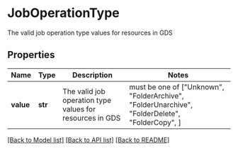 # JobOperationType

The valid job operation type values for resources in GDS

## Properties
Name | Type | Description | Notes
------------ | ------------- | ------------- | -------------
**value** | **str** | The valid job operation type values for resources in GDS |  must be one of ["Unknown", "FolderArchive", "FolderUnarchive", "FolderDelete", "FolderCopy", ]

[[Back to Model list]](../README.md#documentation-for-models) [[Back to API list]](../README.md#documentation-for-api-endpoints) [[Back to README]](../README.md)


